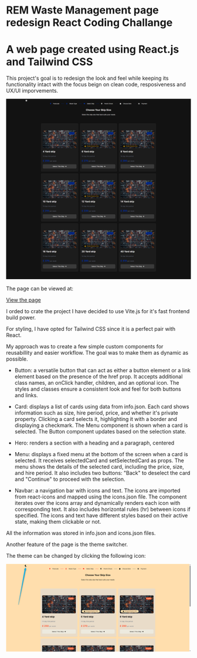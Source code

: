 # REM Waste Management page redesign React Coding Challange

# A web page created using React.js and Tailwind CSS

This project's goal is to redesign the look and feel while keeping its functionality intact with the focus beign on clean code, resposiveness and UX/UI imporvements.

<img src="page.png"></img>

The page can be viewed at:

<a href="https://react-coding-challange-nu.vercel.app/" target=_blank>View the page</a>

I orded to crate the project I have decided to use Vite.js for it's fast frontend build power.

For styling, I have opted for Tailwind CSS since it is a perfect pair with React.

My approach was to create a few simple custom components for reusabillity and easier workflow. The goal was to make them as dynamic as possible.

- Button: a versatile button that can act as either a button element or a link element based on the presence of the href prop. It accepts additional class names, an onClick handler, children, and an optional icon. The styles and classes ensure a consistent look and feel for both buttons and links.

- Card: displays a list of cards using data from info.json. Each card shows information such as size, hire period, price, and whether it's private property. Clicking a card selects it, highlighting it with a border and displaying a checkmark. The Menu component is shown when a card is selected. The Button component updates based on the selection state.

- Hero: renders a section with a heading and a paragraph, centered

- Menu: displays a fixed menu at the bottom of the screen when a card is selected. It receives selectedCard and setSelectedCard as props. The menu shows the details of the selected card, including the price, size, and hire period. It also includes two buttons: "Back" to deselect the card and "Continue" to proceed with the selection.

- Navbar: a navigation bar with icons and text. The icons are imported from react-icons and mapped using the icons.json file. The component iterates over the icons array and dynamically renders each icon with corresponding text. It also includes horizontal rules (hr) between icons if specified. The icons and text have different styles based on their active state, making them clickable or not.

All the information was stored in info.json and icons.json files.

Another feature of the page is the theme switcher.

The theme can be changed by clicking the following icon:

<img src="theme.png"></img>
